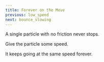 ```yaml
---
title: Forever on the Move
previous: low_speed
next: bounce_slowing
---
```


<script>
    var sim = createSimulation({
        initialize: function(simulation) {
            var p = simulation.parameters;
            p.friction = 0;

            var particle = new Particle();
            addParticle(simulation, particle);

            var ljInteraction = new LennardJonesInteraction();
            ljInteraction.strength = 10;
            setInteraction(simulation, 0, 0, ljInteraction);

            setToolbarAvailableTools(simulation.toolbar, ["move"]);
        }
    });
</script>

A single particle with no friction never stops.

Give the particle some speed.

<script>
    // TODO: check for speed?
    cue(releaseCue(sim));
    endStep();
</script>

It keeps going at the same speed forever.